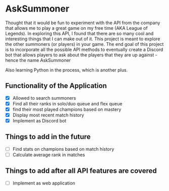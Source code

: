 # AskSummoner

Thought that it would be fun to experiment with the API from the company that allows me to play a great game on my free time
(AKA League of Legends). In exploring this API, I found that there are so many cool and interesting things that I can make out
of it. This project is meant to explore the other summoners (or players) in your game. The end goal of this project is to incorporate all the possible API methods to eventually create a Discord bot that allows players to ask about the players that they are up against - hence the name AskSummoner

Also learning Python in the process, which is another plus.

## Functionality of the Application

- [x] Allowed to search summoners
- [x] Find all their ranks in solo/duo queue and flex queue
- [x] find their most played champions based on mastery
- [x] Display most recent match history
- [x] Implement as Discord bot

## Things to add in the future

- [ ] Find stats on champions based on match history
- [ ] Calculate average rank in matches

## Things to add after all API features are covered

- [ ] Implement as web application

